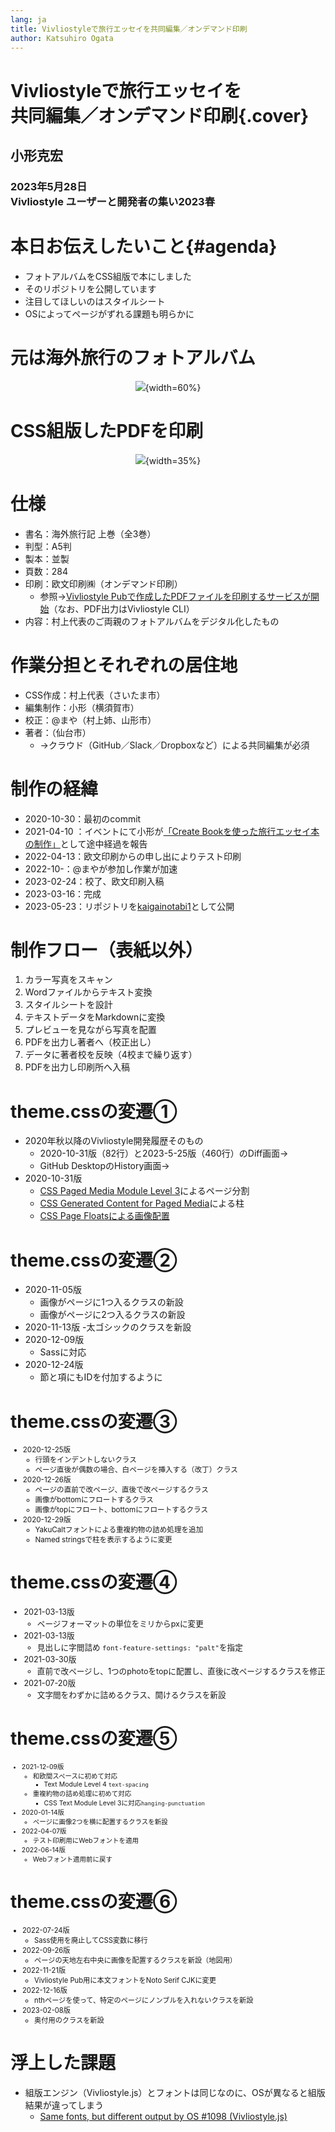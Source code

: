```yaml
---
lang: ja
title: Vivliostyleで旅行エッセイを共同編集／オンデマンド印刷
author: Katsuhiro Ogata
---
```


# Vivliostyleで旅行エッセイを<br/>共同編集／オンデマンド印刷{.cover}

## 小形克宏

### 2023年5月28日<br/>Vivliostyle ユーザーと開発者の集い2023春

# 本日お伝えしたいこと{#agenda}

- フォトアルバムをCSS組版で本にしました
- そのリポジトリを公開しています
- 注目してほしいのはスタイルシート
- OSによってページがずれる課題も明らかに

# 元は海外旅行のフォトアルバム

<div style="text-align:center">

![](images/IMG_8772.png){width=60%}

</div>

# CSS組版したPDFを印刷

<div style="text-align:center">

![](images/IMG_8771.png){width=35%}

</div>

# 仕様

- 書名：海外旅行記 上巻（全3巻）
- 判型：A5判
- 製本：並製
- 頁数：284
- 印刷：欧文印刷㈱（オンデマンド印刷）
    - 参照→[Vivliostyle Pubで作成したPDFファイルを印刷するサービスが開始](https://vivliostyle.org/ja/blog/2022/09/07/service-to-print-pdfs/)（なお、PDF出力はVivliostyle CLI）
- 内容：村上代表のご両親のフォトアルバムをデジタル化したもの

# 作業分担とそれぞれの居住地

- CSS作成：村上代表（さいたま市）
- 編集制作：小形（横須賀市）
- 校正：@まや（村上姉、山形市）
- 著者：（仙台市）
    - →クラウド（GitHub／Slack／Dropboxなど）による共同編集が必須

# 制作の経緯

- 2020-10-30：最初のcommit
- 2021-04-10 ：イベントにて小形が[「Create Bookを使った旅行エッセイ本の制作」](https://docs.google.com/presentation/d/1YB46WOHMR7TWjqjgnnigBlYXCM8cDost84H9kNW1Jtc/edit#slide=id.p)として途中経過を報告
- 2022-04-13：欧文印刷からの申し出によりテスト印刷
- 2022-10-：@まやが参加し作業が加速
- 2023-02-24：校了、欧文印刷入稿
- 2023-03-16：完成
- 2023-05-23：リポジトリを[kaigainotabi1](https://github.com/MurakamiShinyu/kaigainotabi1)として公開


# 制作フロー（表紙以外）

1. カラー写真をスキャン
2. Wordファイルからテキスト変換
3. スタイルシートを設計
4. テキストデータをMarkdownに変換
5. プレビューを見ながら写真を配置
6. PDFを出力し著者へ（校正出し）
7. データに著者校を反映（4校まで繰り返す）
8. PDFを出力し印刷所へ入稿

# theme.cssの変遷①

- 2020年秋以降のVivliostyle開発履歴そのもの
    - 2020-10-31版（82行）と2023-5-25版（460行）のDiff画面→
    - GitHub DesktopのHistory画面→
- 2020-10-31版
    - [CSS Paged Media Module Level 3](https://www.w3.org/TR/css-page-3/)によるページ分割
    - [CSS Generated Content for Paged Media](https://drafts.csswg.org/css-gcpm-4/)による柱
    - [CSS Page Floatsによる画像配置](https://www.w3.org/TR/css-page-floats-3/)

# theme.cssの変遷②

- 2020-11-05版
    - 画像がページに1つ入るクラスの新設
    - 画像がページに2つ入るクラスの新設
- 2020-11-13版
    -太ゴシックのクラスを新設
- 2020-12-09版
    - Sassに対応
- 2020-12-24版
    - 節と項にもIDを付加するように

# theme.cssの変遷③

<div style="font-size: 83%;">

- 2020-12-25版
    - 行頭をインデントしないクラス
    - ページ直後が偶数の場合、白ページを挿入する（改丁）クラス
- 2020-12-26版
    - ページの直前で改ページ、直後で改ページするクラス
    - 画像がbottomにフロートするクラス
    - 画像がtopにフロート、bottomにフロートするクラス
- 2020-12-29版
    - YakuCaltフォントによる重複約物の詰め処理を追加
    - Named stringsで柱を表示するように変更

</div>

# theme.cssの変遷④

<div style="font-size: 90%;">

- 2021-03-13版
    - ページフォーマットの単位をミリからpxに変更
- 2021-03-13版
    - 見出しに字間詰め `font-feature-settings: "palt"`を指定
- 2021-03-30版
    - 直前で改ページし、1つのphotoをtopに配置し、直後に改ページするクラスを修正
- 2021-07-20版
    - 文字間をわずかに詰めるクラス、開けるクラスを新設

</div>

# theme.cssの変遷⑤

<div style="font-size: 75%;">

- 2021-12-09版
    - 和欧間スペースに初めて対応
        - Text Module Level 4 `text-spacing`
     - 重複約物の詰め処理に初めて対応
        - CSS Text Module Level 3に対応`hanging-punctuation`
- 2020-01-14版
    - ページに画像2つを横に配置するクラスを新設
- 2022-04-07版
    - テスト印刷用にWebフォントを適用
- 2022-06-14版
    - Webフォント適用前に戻す

</div>

# theme.cssの変遷⑥

<div style="font-size: 80%;">

- 2022-07-24版
    - Sass使用を廃止してCSS変数に移行
- 2022-09-26版
    - ページの天地左右中央に画像を配置するクラスを新設（地図用）
- 2022-11-21版
    - Vivliostyle Pub用に本文フォントをNoto Serif CJKに変更
- 2022-12-16版
    - nthページを使って、特定のページにノンブルを入れないクラスを新設
- 2023-02-08版
    - 奥付用のクラスを新設

</div>

# 浮上した課題

- 組版エンジン（Vivliostyle.js）とフォントは同じなのに、OSが異なると組版結果が違ってしまう
    -  [Same fonts, but different output by OS #1098 (Vivliostyle.js)](https://github.com/vivliostyle/vivliostyle.js/issues/1098)
